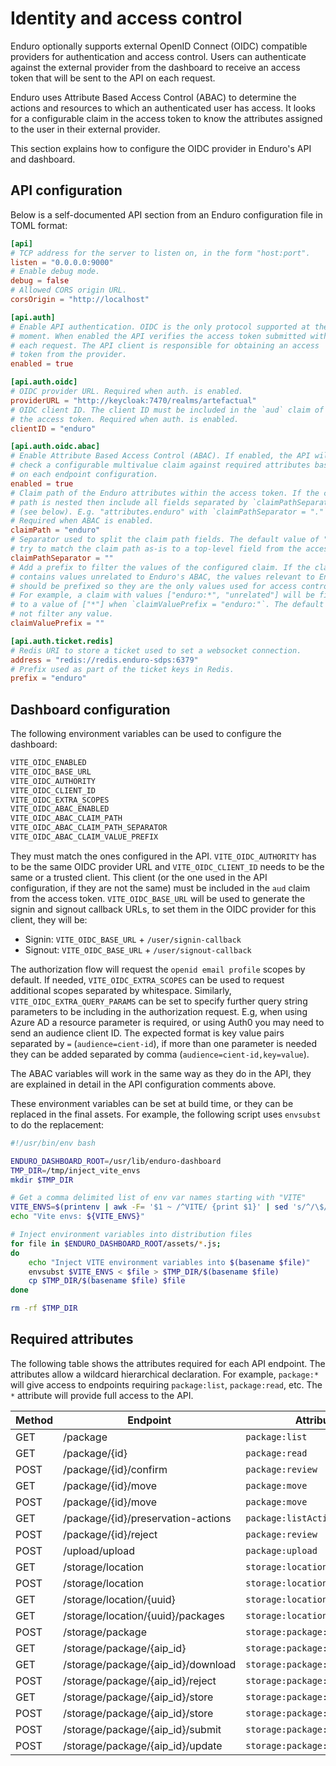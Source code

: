 # Identity and access control

Enduro optionally supports external OpenID Connect (OIDC) compatible providers
for authentication and access control. Users can authenticate against the
external provider from the dashboard to receive an access token that will be
sent to the API on each request.

Enduro uses Attribute Based Access Control (ABAC) to determine the actions and
resources to which an authenticated user has access. It looks for a configurable
claim in the access token to know the attributes assigned to the user in their
external provider.

This section explains how to configure the OIDC provider in Enduro's API and
dashboard.

## API configuration

Below is a self-documented API section from an Enduro configuration file in
TOML format:

```toml
[api]
# TCP address for the server to listen on, in the form "host:port".
listen = "0.0.0.0:9000"
# Enable debug mode.
debug = false
# Allowed CORS origin URL.
corsOrigin = "http://localhost"

[api.auth]
# Enable API authentication. OIDC is the only protocol supported at the
# moment. When enabled the API verifies the access token submitted with
# each request. The API client is responsible for obtaining an access
# token from the provider.
enabled = true

[api.auth.oidc]
# OIDC provider URL. Required when auth. is enabled.
providerURL = "http://keycloak:7470/realms/artefactual"
# OIDC client ID. The client ID must be included in the `aud` claim of
# the access token. Required when auth. is enabled.
clientID = "enduro"

[api.auth.oidc.abac]
# Enable Attribute Based Access Control (ABAC). If enabled, the API will
# check a configurable multivalue claim against required attributes based
# on each endpoint configuration.
enabled = true
# Claim path of the Enduro attributes within the access token. If the claim
# path is nested then include all fields separated by `claimPathSeparator`
# (see below). E.g. "attributes.enduro" with `claimPathSeparator = "."`.
# Required when ABAC is enabled.
claimPath = "enduro"
# Separator used to split the claim path fields. The default value of "" will
# try to match the claim path as-is to a top-level field from the access token.
claimPathSeparator = ""
# Add a prefix to filter the values of the configured claim. If the claim
# contains values unrelated to Enduro's ABAC, the values relevant to Enduro
# should be prefixed so they are the only values used for access control.
# For example, a claim with values ["enduro:*", "unrelated"] will be filtered
# to a value of ["*"] when `claimValuePrefix = "enduro:"`. The default "" will
# not filter any value.
claimValuePrefix = ""

[api.auth.ticket.redis]
# Redis URI to store a ticket used to set a websocket connection.
address = "redis://redis.enduro-sdps:6379"
# Prefix used as part of the ticket keys in Redis.
prefix = "enduro"
```

## Dashboard configuration

The following environment variables can be used to configure the dashboard:

```txt
VITE_OIDC_ENABLED
VITE_OIDC_BASE_URL
VITE_OIDC_AUTHORITY
VITE_OIDC_CLIENT_ID
VITE_OIDC_EXTRA_SCOPES
VITE_OIDC_ABAC_ENABLED
VITE_OIDC_ABAC_CLAIM_PATH
VITE_OIDC_ABAC_CLAIM_PATH_SEPARATOR
VITE_OIDC_ABAC_CLAIM_VALUE_PREFIX
```

They must match the ones configured in the API. `VITE_OIDC_AUTHORITY` has to be
the same OIDC provider URL and `VITE_OIDC_CLIENT_ID` needs to be the same or a
trusted client. This client (or the one used in the API configuration, if they
are not the same) must be included in the `aud` claim from the access token.
`VITE_OIDC_BASE_URL` will be used to generate the signin and signout callback
URLs, to set them in the OIDC provider for this client, they will be:

- Signin: `VITE_OIDC_BASE_URL` + `/user/signin-callback`
- Signout: `VITE_OIDC_BASE_URL` + `/user/signout-callback`

The authorization flow will request the `openid email profile` scopes by
default. If needed, `VITE_OIDC_EXTRA_SCOPES` can be used to request additional
scopes separated by whitespace. Similarly, `VITE_OIDC_EXTRA_QUERY_PARAMS` can
be set to specify further query string parameters to be including in the
authorization request. E.g, when using Azure AD a resource parameter is
required, or using Auth0 you may need to send an audience client ID. The
expected format is key value pairs separated by `=` (`audience=cient-id`), if
more than one parameter is needed they can be added separated by comma
(`audience=cient-id,key=value`).

The ABAC variables will work in the same way as they do in the API, they are
explained in detail in the API configuration comments above.

These environment variables can be set at build time, or they can be replaced in
the final assets. For example, the following script uses `envsubst` to do the
replacement:

```bash
#!/usr/bin/env bash

ENDURO_DASHBOARD_ROOT=/usr/lib/enduro-dashboard
TMP_DIR=/tmp/inject_vite_envs
mkdir $TMP_DIR

# Get a comma delimited list of env var names starting with "VITE"
VITE_ENVS=$(printenv | awk -F= '$1 ~ /^VITE/ {print $1}' | sed 's/^/\$/g' | paste -sd,);
echo "Vite envs: ${VITE_ENVS}"

# Inject environment variables into distribution files
for file in $ENDURO_DASHBOARD_ROOT/assets/*.js;
do
    echo "Inject VITE environment variables into $(basename $file)"
    envsubst $VITE_ENVS < $file > $TMP_DIR/$(basename $file)
    cp $TMP_DIR/$(basename $file) $file
done

rm -rf $TMP_DIR
```

## Required attributes

The following table shows the attributes required for each API endpoint. The
attributes allow a wildcard hierarchical declaration. For example, `package:*`
will give access to endpoints requiring `package:list`, `package:read`, etc.
The `*` attribute will provide full access to the API.

| Method | Endpoint                           | Attributes                      |
| ------ | ---------------------------------- | ------------------------------- |
| GET    | /package                           | `package:list`                  |
| GET    | /package/{id}                      | `package:read`                  |
| POST   | /package/{id}/confirm              | `package:review`                |
| GET    | /package/{id}/move                 | `package:move`                  |
| POST   | /package/{id}/move                 | `package:move`                  |
| GET    | /package/{id}/preservation-actions | `package:listActions`           |
| POST   | /package/{id}/reject               | `package:review`                |
| POST   | /upload/upload                     | `package:upload`                |
| GET    | /storage/location                  | `storage:location:list`         |
| POST   | /storage/location                  | `storage:location:create`       |
| GET    | /storage/location/{uuid}           | `storage:location:read`         |
| GET    | /storage/location/{uuid}/packages  | `storage:location:listPackages` |
| POST   | /storage/package                   | `storage:package:create`        |
| GET    | /storage/package/{aip_id}          | `storage:package:read`          |
| GET    | /storage/package/{aip_id}/download | `storage:package:download`      |
| POST   | /storage/package/{aip_id}/reject   | `storage:package:review`        |
| GET    | /storage/package/{aip_id}/store    | `storage:package:move`          |
| POST   | /storage/package/{aip_id}/store    | `storage:package:move`          |
| POST   | /storage/package/{aip_id}/submit   | `storage:package:submit`        |
| POST   | /storage/package/{aip_id}/update   | `storage:package:submit`        |
